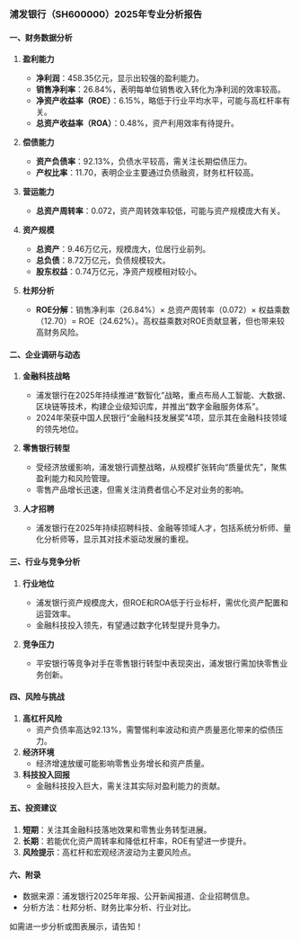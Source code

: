 ### 浦发银行（SH600000）2025年专业分析报告

#### 一、财务数据分析
1. **盈利能力**
   - **净利润**：458.35亿元，显示出较强的盈利能力。
   - **销售净利率**：26.84%，表明每单位销售收入转化为净利润的效率较高。
   - **净资产收益率（ROE）**：6.15%，略低于行业平均水平，可能与高杠杆率有关。
   - **总资产收益率（ROA）**：0.48%，资产利用效率有待提升。

2. **偿债能力**
   - **资产负债率**：92.13%，负债水平较高，需关注长期偿债压力。
   - **产权比率**：11.70，表明企业主要通过负债融资，财务杠杆较高。

3. **营运能力**
   - **总资产周转率**：0.072，资产周转效率较低，可能与资产规模庞大有关。

4. **资产规模**
   - **总资产**：9.46万亿元，规模庞大，位居行业前列。
   - **总负债**：8.72万亿元，负债规模较大。
   - **股东权益**：0.74万亿元，净资产规模相对较小。

5. **杜邦分析**
   - **ROE分解**：销售净利率（26.84%）× 总资产周转率（0.072）× 权益乘数（12.70）= ROE（24.62%）。高权益乘数对ROE贡献显著，但也带来较高财务风险。

#### 二、企业调研与动态
1. **金融科技战略**
   - 浦发银行在2025年持续推进“数智化”战略，重点布局人工智能、大数据、区块链等技术，构建企业级知识库，并推出“数字金融服务体系”。
   - 2024年荣获中国人民银行“金融科技发展奖”4项，显示其在金融科技领域的领先地位。

2. **零售银行转型**
   - 受经济放缓影响，浦发银行调整战略，从规模扩张转向“质量优先”，聚焦盈利能力和风险管理。
   - 零售产品增长迅速，但需关注消费者信心不足对业务的影响。

3. **人才招聘**
   - 浦发银行在2025年持续招聘科技、金融等领域人才，包括系统分析师、量化分析师等，显示其对技术驱动发展的重视。

#### 三、行业与竞争分析
1. **行业地位**
   - 浦发银行资产规模庞大，但ROE和ROA低于行业标杆，需优化资产配置和运营效率。
   - 金融科技投入领先，有望通过数字化转型提升竞争力。

2. **竞争压力**
   - 平安银行等竞争对手在零售银行转型中表现突出，浦发银行需加快零售业务创新。

#### 四、风险与挑战
1. **高杠杆风险**
   - 资产负债率高达92.13%，需警惕利率波动和资产质量恶化带来的偿债压力。
2. **经济环境**
   - 经济增速放缓可能影响零售业务增长和资产质量。
3. **科技投入回报**
   - 金融科技投入巨大，需关注其实际对盈利能力的贡献。

#### 五、投资建议
1. **短期**：关注其金融科技落地效果和零售业务转型进展。
2. **长期**：若能优化资产周转率和降低杠杆率，ROE有望进一步提升。
3. **风险提示**：高杠杆和宏观经济波动为主要风险点。

#### 六、附录
- 数据来源：浦发银行2025年年报、公开新闻报道、企业招聘信息。
- 分析方法：杜邦分析、财务比率分析、行业对比。

如需进一步分析或图表展示，请告知！
